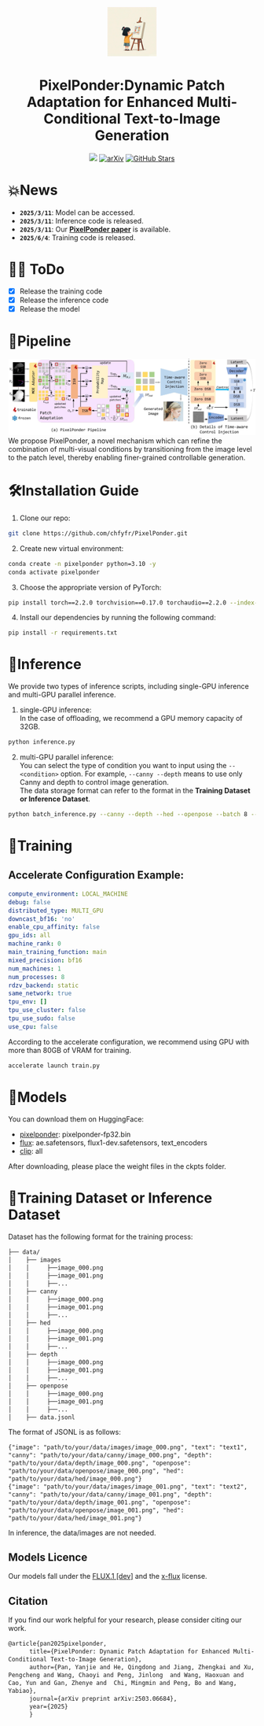 <div align="center">

<p align="center" style="border-radius: 30px">
    <img src="./doc/asset/logo.png" width="100" height="100" alt="Logo">
</p>

# PixelPonder:Dynamic Patch Adaptation for Enhanced Multi-Conditional Text-to-Image Generation

<a href='https://hithqd.github.io/projects/PixelPonder/'><img src='https://img.shields.io/badge/Project-Page-Green'></a>
[![arXiv](https://img.shields.io/badge/arXiv-2503.06684-b31b1b.svg)](https://arxiv.org/pdf/2503.06684)
[![GitHub Stars](https://img.shields.io/github/stars/chfyfr/PixelPonder)](https://github.com/chfyfr/PixelPonder)

</div>

# 💥News
- **`2025/3/11`**: Model can be accessed.
- **`2025/3/11`**: Inference code is released.
- **`2025/3/11`**: Our [**PixelPonder paper**](https://arxiv.org/pdf/2503.06684) is available.
- **`2025/6/4`**: Training code is released.

# 👨‍💻 ToDo
- [x] Release the training code
- [x] Release the inference code
- [x] Release the model

# 📖Pipeline
<div style="text-align: center;">
<img src="./doc/asset/fg3.jpg" alt="Picture 1" width="" height="">
</div>
We propose PixelPonder, a novel mechanism which can refine the combination of multi-visual conditions by transitioning from the image level to the patch level, thereby enabling finer-grained controllable generation.

# 🛠️Installation Guide
1. Clone our repo:
```bash
git clone https://github.com/chfyfr/PixelPonder.git
```

2. Create new virtual environment:
```bash
conda create -n pixelponder python=3.10 -y
conda activate pixelponder
```

3. Choose the appropriate version of PyTorch: 
```bash
pip install torch==2.2.0 torchvision==0.17.0 torchaudio==2.2.0 --index-url https://download.pytorch.org/whl/cu118 
```

4. Install our dependencies by running the following command:
```bash
pip install -r requirements.txt
```

# 🚀Inference
We provide two types of inference scripts, including single-GPU inference and multi-GPU parallel inference.
1. single-GPU inference:  
In the case of offloading, we recommend a GPU memory capacity of 32GB. 
```bash
python inference.py
```
2. multi-GPU parallel inference:  
You can select the type of condition you want to input using the `--<condition>` option. For example, 
`--canny --depth` means to use only Canny and depth to control image generation.  
The data storage format can refer to the format in the **Training Dataset or Inference Dataset**.
```bash
python batch_inference.py --canny --depth --hed --openpose --batch 8 --gpu 4 --datapath "path/to/your/data" --savepath "path/to/your/save/path"
```

# 🚀Training
## Accelerate Configuration Example:
```yaml
compute_environment: LOCAL_MACHINE
debug: false
distributed_type: MULTI_GPU
downcast_bf16: 'no'
enable_cpu_affinity: false
gpu_ids: all
machine_rank: 0
main_training_function: main
mixed_precision: bf16
num_machines: 1
num_processes: 8
rdzv_backend: static
same_network: true
tpu_env: []
tpu_use_cluster: false
tpu_use_sudo: false
use_cpu: false
```

According to the accelerate configuration, we recommend using GPU with more than 80GB of VRAM for training.
```bash
accelerate launch train.py
```

# 🤖️Models
You can download them on HuggingFace:
- [pixelponder](https://huggingface.co/chfyfr/PixelPonder): pixelponder-fp32.bin
- [flux](https://huggingface.co/black-forest-labs/FLUX.1-dev): ae.safetensors, flux1-dev.safetensors, text_encoders
- [clip](https://huggingface.co/openai/clip-vit-large-patch14): all

After downloading, please place the weight files in the ckpts folder.

# 🧐Training Dataset or Inference Dataset
Dataset has the following format for the training process:
```text
├── data/
│    ├── images
│    │     ├──image_000.png
│    │     ├──image_001.png
│    │     ├──...
│    ├── canny
│    │     ├──image_000.png
│    │     ├──image_001.png
│    │     ├──...
│    ├── hed
│    │     ├──image_000.png
│    │     ├──image_001.png
│    │     ├──...
│    ├── depth
│    │     ├──image_000.png
│    │     ├──image_001.png
│    │     ├──...
│    ├── openpose
│    │     ├──image_000.png
│    │     ├──image_001.png
│    │     ├──...
│    ├── data.jsonl
```
The format of JSONL is as follows:
```text
{"image": "path/to/your/data/images/image_000.png", "text": "text1", "canny": "path/to/your/data/canny/image_000.png", "depth": "path/to/your/data/depth/image_000.png", "openpose": "path/to/your/data/openpose/image_000.png", "hed": "path/to/your/data/hed/image_000.png"}
{"image": "path/to/your/data/images/image_001.png", "text": "text2", "canny": "path/to/your/data/canny/image_001.png", "depth": "path/to/your/data/depth/image_001.png", "openpose": "path/to/your/data/openpose/image_001.png", "hed": "path/to/your/data/hed/image_001.png"}
```
In inference, the data/images are not needed.

## Models Licence
Our models fall under the [FLUX.1 [dev]](https://github.com/black-forest-labs/flux/blob/main/model_licenses/LICENSE-FLUX1-dev) and the [x-flux](https://github.com/XLabs-AI/x-flux) license.  

## Citation
If you find our work helpful for your research, please consider citing our work.
```
@article{pan2025pixelponder,
      title={PixelPonder: Dynamic Patch Adaptation for Enhanced Multi-Conditional Text-to-Image Generation},
      author={Pan, Yanjie and He, Qingdong and Jiang, Zhengkai and Xu, Pengcheng and Wang, Chaoyi and Peng, Jinlong  and Wang, Haoxuan and Cao, Yun and Gan, Zhenye and  Chi, Mingmin and Peng, Bo and Wang, Yabiao},
      journal={arXiv preprint arXiv:2503.06684},
      year={2025}
      }
```
